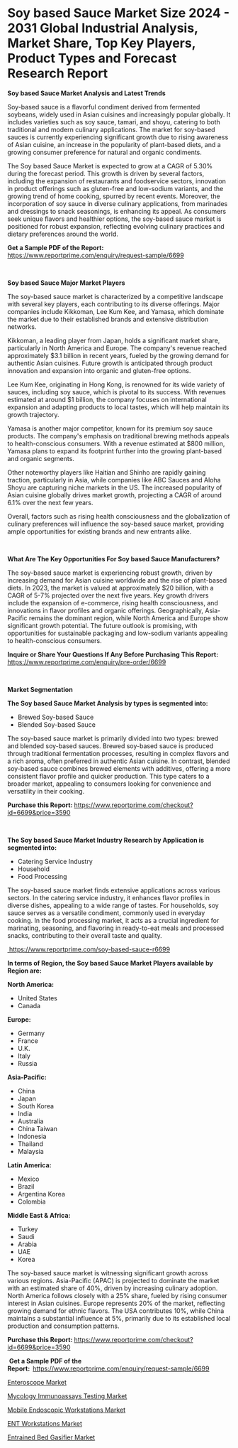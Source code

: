 <p><h1>Soy based Sauce Market Size 2024 - 2031 Global Industrial Analysis, Market Share, Top Key Players, Product Types and Forecast Research Report</h1></p><p><strong>Soy based Sauce Market Analysis and Latest Trends</strong></p>
<p><p>Soy-based sauce is a flavorful condiment derived from fermented soybeans, widely used in Asian cuisines and increasingly popular globally. It includes varieties such as soy sauce, tamari, and shoyu, catering to both traditional and modern culinary applications. The market for soy-based sauces is currently experiencing significant growth due to rising awareness of Asian cuisine, an increase in the popularity of plant-based diets, and a growing consumer preference for natural and organic condiments.</p><p>The Soy based Sauce Market is expected to grow at a CAGR of 5.30% during the forecast period. This growth is driven by several factors, including the expansion of restaurants and foodservice sectors, innovation in product offerings such as gluten-free and low-sodium variants, and the growing trend of home cooking, spurred by recent events. Moreover, the incorporation of soy sauce in diverse culinary applications, from marinades and dressings to snack seasonings, is enhancing its appeal. As consumers seek unique flavors and healthier options, the soy-based sauce market is positioned for robust expansion, reflecting evolving culinary practices and dietary preferences around the world.</p></p>
<p><strong>Get a Sample PDF of the Report:&nbsp;</strong> <a href="https://www.reportprime.com/enquiry/request-sample/6699?utm_campaign=1837&utm_medium=2&utm_source=Github&utm_content=ia&utm_term=27112024&utm_id=soy-based-sauce">https://www.reportprime.com/enquiry/request-sample/6699</a></p>
<p>&nbsp;</p>
<p><strong>Soy based Sauce Major Market Players</strong></p>
<p><p>The soy-based sauce market is characterized by a competitive landscape with several key players, each contributing to its diverse offerings. Major companies include Kikkoman, Lee Kum Kee, and Yamasa, which dominate the market due to their established brands and extensive distribution networks.</p><p>Kikkoman, a leading player from Japan, holds a significant market share, particularly in North America and Europe. The company's revenue reached approximately $3.1 billion in recent years, fueled by the growing demand for authentic Asian cuisines. Future growth is anticipated through product innovation and expansion into organic and gluten-free options.</p><p>Lee Kum Kee, originating in Hong Kong, is renowned for its wide variety of sauces, including soy sauce, which is pivotal to its success. With revenues estimated at around $1 billion, the company focuses on international expansion and adapting products to local tastes, which will help maintain its growth trajectory.</p><p>Yamasa is another major competitor, known for its premium soy sauce products. The company's emphasis on traditional brewing methods appeals to health-conscious consumers. With a revenue estimated at $800 million, Yamasa plans to expand its footprint further into the growing plant-based and organic segments.</p><p>Other noteworthy players like Haitian and Shinho are rapidly gaining traction, particularly in Asia, while companies like ABC Sauces and Aloha Shoyu are capturing niche markets in the US. The increased popularity of Asian cuisine globally drives market growth, projecting a CAGR of around 6.1% over the next few years.</p><p>Overall, factors such as rising health consciousness and the globalization of culinary preferences will influence the soy-based sauce market, providing ample opportunities for existing brands and new entrants alike.</p></p>
<p>&nbsp;</p>
<p><strong>What Are The Key Opportunities For Soy based Sauce Manufacturers?</strong></p>
<p><p>The soy-based sauce market is experiencing robust growth, driven by increasing demand for Asian cuisine worldwide and the rise of plant-based diets. In 2023, the market is valued at approximately $20 billion, with a CAGR of 5-7% projected over the next five years. Key growth drivers include the expansion of e-commerce, rising health consciousness, and innovations in flavor profiles and organic offerings. Geographically, Asia-Pacific remains the dominant region, while North America and Europe show significant growth potential. The future outlook is promising, with opportunities for sustainable packaging and low-sodium variants appealing to health-conscious consumers.</p></p>
<p><strong>Inquire or Share Your Questions If Any Before Purchasing This Report:</strong> <a href="https://www.reportprime.com/enquiry/pre-order/6699?utm_campaign=1837&utm_medium=2&utm_source=Github&utm_content=ia&utm_term=27112024&utm_id=soy-based-sauce">https://www.reportprime.com/enquiry/pre-order/6699</a></p>
<p>&nbsp;</p>
<p><strong>Market Segmentation</strong></p>
<p><strong>The Soy based Sauce Market Analysis by types is segmented into:</strong></p>
<p><ul><li>Brewed Soy-based Sauce</li><li>Blended Soy-based Sauce</li></ul></p>
<p><p>The soy-based sauce market is primarily divided into two types: brewed and blended soy-based sauces. Brewed soy-based sauce is produced through traditional fermentation processes, resulting in complex flavors and a rich aroma, often preferred in authentic Asian cuisine. In contrast, blended soy-based sauce combines brewed elements with additives, offering a more consistent flavor profile and quicker production. This type caters to a broader market, appealing to consumers looking for convenience and versatility in their cooking.</p></p>
<p><strong>Purchase this Report:&nbsp;</strong><a href="https://www.reportprime.com/checkout?id=6699&price=3590&utm_campaign=1837&utm_medium=2&utm_source=Github&utm_content=ia&utm_term=27112024&utm_id=soy-based-sauce">https://www.reportprime.com/checkout?id=6699&price=3590</a></p>
<p>&nbsp;</p>
<p><strong>The Soy based Sauce Market Industry Research by Application is segmented into:</strong></p>
<p><ul><li>Catering Service Industry</li><li>Household</li><li>Food Processing</li></ul></p>
<p><p>The soy-based sauce market finds extensive applications across various sectors. In the catering service industry, it enhances flavor profiles in diverse dishes, appealing to a wide range of tastes. For households, soy sauce serves as a versatile condiment, commonly used in everyday cooking. In the food processing market, it acts as a crucial ingredient for marinating, seasoning, and flavoring in ready-to-eat meals and processed snacks, contributing to their overall taste and quality.</p></p>
<p><a href="https://www.reportprime.com/soy-based-sauce-r6699?utm_campaign=1837&utm_medium=2&utm_source=Github&utm_content=ia&utm_term=27112024&utm_id=soy-based-sauce">&nbsp;https://www.reportprime.com/soy-based-sauce-r6699</a></p>
<p><strong>In terms of Region, the Soy based Sauce Market Players available by Region are:</strong></p>
<p>
    <p> <strong> North America: </strong>
        <ul>
            <li>United States</li>
            <li>Canada</li>
        </ul>
        </p> 
    <p> <strong> Europe: </strong>
        <ul>
            <li>Germany</li>
            <li>France</li>
            <li>U.K.</li>
            <li>Italy</li>
            <li>Russia</li>
        </ul>
        </p> 
    <p> <strong> Asia-Pacific: </strong>
        <ul>
            <li>China</li>
            <li>Japan</li>
            <li>South Korea</li>
            <li>India</li>
            <li>Australia</li>
            <li>China Taiwan</li>
            <li>Indonesia</li>
            <li>Thailand</li>
            <li>Malaysia</li>
        </ul>
        </p> 
    <p> <strong> Latin America: </strong>
        <ul>
            <li>Mexico</li>
            <li>Brazil</li>
            <li>Argentina Korea</li>
            <li>Colombia</li>
        </ul>
        </p> 
    <p> <strong> Middle East & Africa: </strong>
        <ul>
            <li>Turkey</li>
            <li>Saudi</li>
            <li>Arabia</li>
            <li>UAE</li>
            <li>Korea</li>
        </ul>
    </p>
    </p>
<p><p>The soy-based sauce market is witnessing significant growth across various regions. Asia-Pacific (APAC) is projected to dominate the market with an estimated share of 40%, driven by increasing culinary adoption. North America follows closely with a 25% share, fueled by rising consumer interest in Asian cuisines. Europe represents 20% of the market, reflecting growing demand for ethnic flavors. The USA contributes 10%, while China maintains a substantial influence at 5%, primarily due to its established local production and consumption patterns.</p></p>
<p><strong>Purchase this Report: </strong><a href="https://www.reportprime.com/checkout?id=6699&price=3590&utm_campaign=1837&utm_medium=2&utm_source=Github&utm_content=ia&utm_term=27112024&utm_id=soy-based-sauce">https://www.reportprime.com/checkout?id=6699&price=3590</a></p>
<p>&nbsp;<strong>Get a Sample PDF of the Report:&nbsp;&nbsp;</strong><a href="https://www.reportprime.com/enquiry/request-sample/6699?utm_campaign=1837&utm_medium=2&utm_source=Github&utm_content=ia&utm_term=27112024&utm_id=soy-based-sauce">https://www.reportprime.com/enquiry/request-sample/6699</a></p>
<p><strong></strong></p>
<p><p><a href="https://www.linkedin.com/pulse/enteroscope-market-valuation-forecast-2024-2031-68-cagr-9pyse?utm_campaign=1837&utm_medium=2&utm_source=Github&utm_content=ia&utm_term=27112024&utm_id=soy-based-sauce">Enteroscope Market</a></p><p><a href="https://issuu.com/reportprime-2/docs/mycology-immunoassays-testing-marke_5c3eb0c44ae1e1?utm_campaign=1837&utm_medium=2&utm_source=Github&utm_content=ia&utm_term=27112024&utm_id=soy-based-sauce">Mycology Immunoassays Testing Market</a></p><p><a href="https://issuu.com/reportprime-2/docs/mobile-endoscopic-workstations-mark_da52b0b47b2fca?utm_campaign=1837&utm_medium=2&utm_source=Github&utm_content=ia&utm_term=27112024&utm_id=soy-based-sauce">Mobile Endoscopic Workstations Market</a></p><p><a href="https://www.linkedin.com/pulse/ent-workstations-market-research-report-drivers-critical-ujbxe?utm_campaign=1837&utm_medium=2&utm_source=Github&utm_content=ia&utm_term=27112024&utm_id=soy-based-sauce">ENT Workstations Market</a></p><p><a href="https://www.linkedin.com/pulse/global-entrained-bed-gasifier-market-research-report-forecasted-ut9ee?utm_campaign=1837&utm_medium=2&utm_source=Github&utm_content=ia&utm_term=27112024&utm_id=soy-based-sauce">Entrained Bed Gasifier Market</a></p></p>